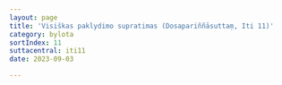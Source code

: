 ```yaml
---
layout: page
title: 'Visiškas paklydimo supratimas (Dosapariññāsuttaṃ, Iti 11)'
category: bylota
sortIndex: 11
suttacentral: iti11
date: 2023-09-03

---
```

